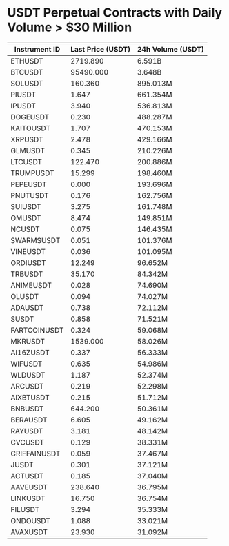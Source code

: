 # USDT Perpetual Contracts with Daily Volume > $30 Million

| Instrument ID | Last Price (USDT) | 24h Volume (USDT) |
|---------------|-------------------|-------------------|
| ETHUSDT | 2719.890 | 6.591B |
| BTCUSDT | 95490.000 | 3.648B |
| SOLUSDT | 160.360 | 895.013M |
| PIUSDT | 1.647 | 661.354M |
| IPUSDT | 3.940 | 536.813M |
| DOGEUSDT | 0.230 | 488.287M |
| KAITOUSDT | 1.707 | 470.153M |
| XRPUSDT | 2.478 | 429.166M |
| GLMUSDT | 0.345 | 210.226M |
| LTCUSDT | 122.470 | 200.886M |
| TRUMPUSDT | 15.299 | 198.460M |
| PEPEUSDT | 0.000 | 193.696M |
| PNUTUSDT | 0.176 | 162.756M |
| SUIUSDT | 3.275 | 161.748M |
| OMUSDT | 8.474 | 149.851M |
| NCUSDT | 0.075 | 146.435M |
| SWARMSUSDT | 0.051 | 101.376M |
| VINEUSDT | 0.036 | 101.095M |
| ORDIUSDT | 12.249 | 96.652M |
| TRBUSDT | 35.170 | 84.342M |
| ANIMEUSDT | 0.028 | 74.690M |
| OLUSDT | 0.094 | 74.027M |
| ADAUSDT | 0.738 | 72.112M |
| SUSDT | 0.858 | 71.521M |
| FARTCOINUSDT | 0.324 | 59.068M |
| MKRUSDT | 1539.000 | 58.026M |
| AI16ZUSDT | 0.337 | 56.333M |
| WIFUSDT | 0.635 | 54.986M |
| WLDUSDT | 1.187 | 52.374M |
| ARCUSDT | 0.219 | 52.298M |
| AIXBTUSDT | 0.215 | 51.712M |
| BNBUSDT | 644.200 | 50.361M |
| BERAUSDT | 6.605 | 49.162M |
| RAYUSDT | 3.181 | 48.142M |
| CVCUSDT | 0.129 | 38.331M |
| GRIFFAINUSDT | 0.059 | 37.467M |
| JUSDT | 0.301 | 37.121M |
| ACTUSDT | 0.185 | 37.040M |
| AAVEUSDT | 238.640 | 36.795M |
| LINKUSDT | 16.750 | 36.754M |
| FILUSDT | 3.294 | 35.333M |
| ONDOUSDT | 1.088 | 33.021M |
| AVAXUSDT | 23.930 | 31.092M |
